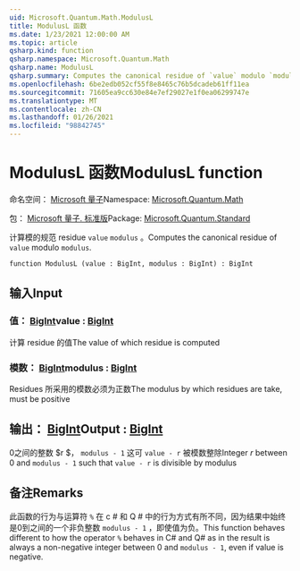 ```yaml
---
uid: Microsoft.Quantum.Math.ModulusL
title: ModulusL 函数
ms.date: 1/23/2021 12:00:00 AM
ms.topic: article
qsharp.kind: function
qsharp.namespace: Microsoft.Quantum.Math
qsharp.name: ModulusL
qsharp.summary: Computes the canonical residue of `value` modulo `modulus`.
ms.openlocfilehash: 6be2edb052cf55f8e8465c76b5dcadeb61ff11ea
ms.sourcegitcommit: 71605ea9cc630e84e7ef29027e1f0ea06299747e
ms.translationtype: MT
ms.contentlocale: zh-CN
ms.lasthandoff: 01/26/2021
ms.locfileid: "98842745"
---
```

# <a name="modulusl-function"></a><span data-ttu-id="b9c89-102">ModulusL 函数</span><span class="sxs-lookup"><span data-stu-id="b9c89-102">ModulusL function</span></span>

<span data-ttu-id="b9c89-103">命名空间： [Microsoft 量子](xref:Microsoft.Quantum.Math)</span><span class="sxs-lookup"><span data-stu-id="b9c89-103">Namespace: [Microsoft.Quantum.Math](xref:Microsoft.Quantum.Math)</span></span>

<span data-ttu-id="b9c89-104">包： [Microsoft 量子. 标准版](https://nuget.org/packages/Microsoft.Quantum.Standard)</span><span class="sxs-lookup"><span data-stu-id="b9c89-104">Package: [Microsoft.Quantum.Standard](https://nuget.org/packages/Microsoft.Quantum.Standard)</span></span>


<span data-ttu-id="b9c89-105">计算模的规范 residue `value` `modulus` 。</span><span class="sxs-lookup"><span data-stu-id="b9c89-105">Computes the canonical residue of `value` modulo `modulus`.</span></span>

```qsharp
function ModulusL (value : BigInt, modulus : BigInt) : BigInt
```


## <a name="input"></a><span data-ttu-id="b9c89-106">输入</span><span class="sxs-lookup"><span data-stu-id="b9c89-106">Input</span></span>

### <a name="value--bigint"></a><span data-ttu-id="b9c89-107">值： [BigInt](xref:microsoft.quantum.lang-ref.bigint)</span><span class="sxs-lookup"><span data-stu-id="b9c89-107">value : [BigInt](xref:microsoft.quantum.lang-ref.bigint)</span></span>

<span data-ttu-id="b9c89-108">计算 residue 的值</span><span class="sxs-lookup"><span data-stu-id="b9c89-108">The value of which residue is computed</span></span>


### <a name="modulus--bigint"></a><span data-ttu-id="b9c89-109">模数： [BigInt](xref:microsoft.quantum.lang-ref.bigint)</span><span class="sxs-lookup"><span data-stu-id="b9c89-109">modulus : [BigInt](xref:microsoft.quantum.lang-ref.bigint)</span></span>

<span data-ttu-id="b9c89-110">Residues 所采用的模数必须为正数</span><span class="sxs-lookup"><span data-stu-id="b9c89-110">The modulus by which residues are take, must be positive</span></span>



## <a name="output--bigint"></a><span data-ttu-id="b9c89-111">输出： [BigInt](xref:microsoft.quantum.lang-ref.bigint)</span><span class="sxs-lookup"><span data-stu-id="b9c89-111">Output : [BigInt](xref:microsoft.quantum.lang-ref.bigint)</span></span>

<span data-ttu-id="b9c89-112">0之间的整数 $r $， `modulus - 1` 这可 `value - r` 被模数整除</span><span class="sxs-lookup"><span data-stu-id="b9c89-112">Integer $r$ between 0 and `modulus - 1` such that `value - r` is divisible by modulus</span></span>

## <a name="remarks"></a><span data-ttu-id="b9c89-113">备注</span><span class="sxs-lookup"><span data-stu-id="b9c89-113">Remarks</span></span>

<span data-ttu-id="b9c89-114">此函数的行为与运算符 `%` 在 c # 和 Q # 中的行为方式有所不同，因为结果中始终是0到之间的一个非负整数 `modulus - 1` ，即使值为负。</span><span class="sxs-lookup"><span data-stu-id="b9c89-114">This function behaves different to how the operator `%` behaves in C# and Q# as in the result is always a non-negative integer between 0 and `modulus - 1`, even if value is negative.</span></span>